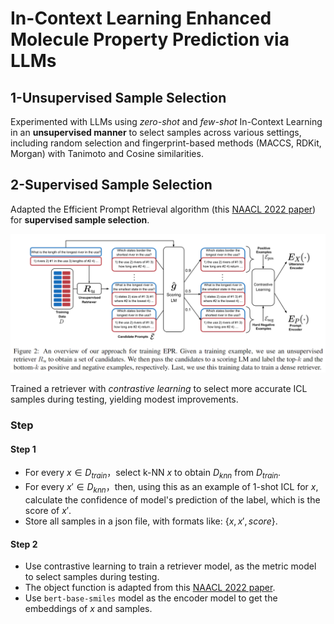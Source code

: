 # In-Context Learning Enhanced Molecule Property Prediction via LLMs

## 1-Unsupervised Sample Selection
Experimented with LLMs using *zero-shot* and *few-shot* In-Context Learning in an **unsupervised manner** to select samples across various settings, including random selection and fingerprint-based methods (MACCS,
RDKit, Morgan) with Tanimoto and Cosine similarities.

## 2-Supervised Sample Selection
Adapted the Efficient Prompt Retrieval algorithm (this [NAACL 2022 paper](https://arxiv.org/abs/2112.08633)) for **supervised sample selection**.  

![EPR](EPR.png)

Trained a retriever with *contrastive learning* to select more accurate ICL samples during testing, yielding modest improvements.

### Step

#### Step 1
- For every $x\in D_{train}$，select k-NN $x$ to obtain $D_{knn}$ from $D_{train}$.
- For every $x'\in D_{knn}$，then, using this as an example of 1-shot ICL for $x$, calculate the confidence of model's prediction of the label, which is the score of $x'$.
- Store all samples in a json file, with formats like: $\{x,x',score\}$.

#### Step 2
- Use contrastive learning to train a retriever model, as the metric model to select samples during testing.
- The object function is adapted from this [NAACL 2022 paper](https://arxiv.org/abs/2112.08633).
- Use `bert-base-smiles` model as the encoder model to get the embeddings of $x$ and samples.